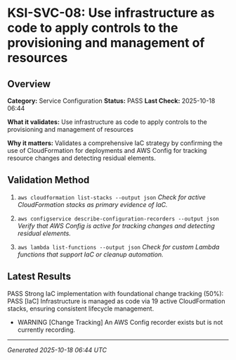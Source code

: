 # KSI-SVC-08: Use infrastructure as code to apply controls to the provisioning and management of resources

## Overview

**Category:** Service Configuration
**Status:** PASS
**Last Check:** 2025-10-18 06:44

**What it validates:** Use infrastructure as code to apply controls to the provisioning and management of resources

**Why it matters:** Validates a comprehensive IaC strategy by confirming the use of CloudFormation for deployments and AWS Config for tracking resource changes and detecting residual elements.

## Validation Method

1. `aws cloudformation list-stacks --output json`
   *Check for active CloudFormation stacks as primary evidence of IaC.*

2. `aws configservice describe-configuration-recorders --output json`
   *Verify that AWS Config is active for tracking changes and detecting residual elements.*

3. `aws lambda list-functions --output json`
   *Check for custom Lambda functions that support IaC or cleanup automation.*

## Latest Results

PASS Strong IaC implementation with foundational change tracking (50%): PASS [IaC] Infrastructure is managed as code via 19 active CloudFormation stacks, ensuring consistent lifecycle management.
- WARNING [Change Tracking] An AWS Config recorder exists but is not currently recording.

---
*Generated 2025-10-18 06:44 UTC*